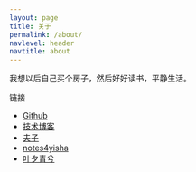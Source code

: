 ```yaml
---
layout: page
title: 关于
permalink: /about/
navlevel: header
navtitle: about
---
```


我想以后自己买个房子，然后好好读书，平静生活。



链接

* [Github](https://github.com/hangyan)
* [技术博客](https://yanhang.me/)
* [夫子](http://blog.fuzhii.com/)
* [notes4yisha](https://space.bilibili.com/19083748)
* [叶夕青兮](https://erl.im/)

